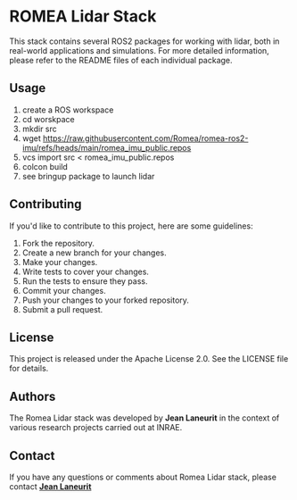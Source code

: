 # ROMEA Lidar Stack

This stack contains several ROS2 packages for working with lidar, both in real-world applications and simulations. For more detailed information, please refer to the README files of each individual package.

## **Usage**

1. create a ROS workspace
2. cd worskpace
3. mkdir src
4. wget https://raw.githubusercontent.com/Romea/romea-ros2-imu/refs/heads/main/romea_imu_public.repos
5. vcs import src < romea_imu_public.repos
6. colcon build 
7. see bringup package to launch lidar

## **Contributing**

If you'd like to contribute to this project, here are some guidelines:

1. Fork the repository.
2. Create a new branch for your changes.
3. Make your changes.
4. Write tests to cover your changes.
5. Run the tests to ensure they pass.
6. Commit your changes.
7. Push your changes to your forked repository.
8. Submit a pull request.

## **License**

This project is released under the Apache License 2.0. See the LICENSE file for details.

## **Authors**

The Romea Lidar stack was developed by **Jean Laneurit** in the context of various research projects carried out at INRAE.

## **Contact**

If you have any questions or comments about Romea Lidar stack, please contact **[Jean Laneurit](mailto:jean.laneurit@inrae.fr)** 